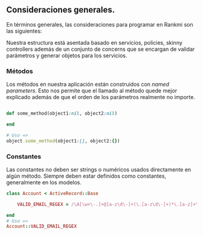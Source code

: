 ## Consideraciones generales.

En términos generales, las consideraciones para programar en Rankmi son las siguientes:

Nuestra estructura está asentada basado en servicios, policies, skinny controllers además de un conjunto de concerns que se encargan de validar parámetros y generar objetos para los servicios.


### Métodos

Los métodos en nuestra aplicación están construidos con *named parameters*. Esto nos permite que el llamado al método quede mejor explicado además de que el orden de los parámetros realmente no importe.

```ruby

def some_method(object1:nil, object2:nil)

end

# Uso => 
object.some_method(object1:[], object2:{})

```

### Constantes

Las constantes no deben ser strings o numéricos usados directamente en algún método. Siempre deben estar definidos como constantes, generalmente en los modelos.

```ruby
class Account < ActiveRecord::Base

	VALID_EMAIL_REGEX = /\A[\w+\-.]+@[a-z\d\-]+(\.[a-z\d\-]+)*\.[a-z]+\z/i

end
# Uso => 
Account::VALID_EMAIL_REGEX

```
